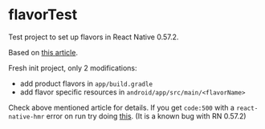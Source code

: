 # flavorTest

Test project to set up flavors in React Native 0.57.2.

Based on [this article](https://medium.com/@ywongcode/building-multiple-versions-of-a-react-native-app-4361252ddde5).

Fresh init project, only 2 modifications:
- add product flavors in `app/build.gradle`
- add flavor specific resources in `android/app/src/main/<flavorName>`

Check above mentioned article for details.
If you get `code:500` with a `react-native-hmr` error on run try doing [this](https://github.com/facebook/react-native/issues/21490#issuecomment-427240356). (It is a known bug with RN 0.57.2)
